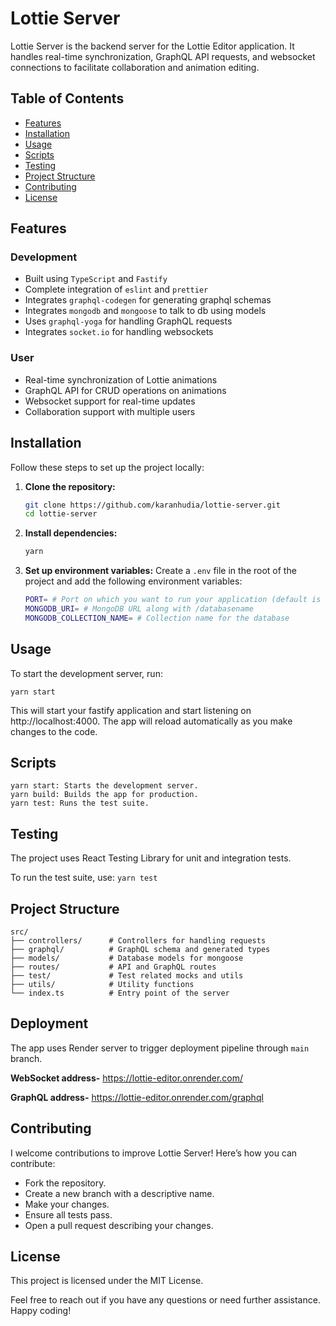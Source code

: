 # Lottie Server

Lottie Server is the backend server for the Lottie Editor application. It handles real-time synchronization, GraphQL API requests, and websocket connections to facilitate collaboration and animation editing.

## Table of Contents

- [Features](#features)
- [Installation](#installation)
- [Usage](#usage)
- [Scripts](#scripts)
- [Testing](#testing)
- [Project Structure](#project-structure)
- [Contributing](#contributing)
- [License](#license)

## Features

### Development
- Built using `TypeScript` and `Fastify`
- Complete integration of `eslint` and `prettier`
- Integrates `graphql-codegen` for generating graphql schemas
- Integrates `mongodb` and `mongoose` to talk to db using models
- Uses `graphql-yoga` for handling GraphQL requests
- Integrates `socket.io` for handling websockets

### User
- Real-time synchronization of Lottie animations
- GraphQL API for CRUD operations on animations
- Websocket support for real-time updates
- Collaboration support with multiple users

## Installation

Follow these steps to set up the project locally:

1. **Clone the repository:**

   ```sh
   git clone https://github.com/karanhudia/lottie-server.git
   cd lottie-server

2.  **Install dependencies:**
    ```sh
    yarn

3.  **Set up environment variables:**
    Create a `.env` file in the root of the project and add the following environment variables:

    ```sh
    PORT= # Port on which you want to run your application (default is 4000)
    MONGODB_URI= # MongoDB URL along with /databasename
    MONGODB_COLLECTION_NAME= # Collection name for the database
    ```

## Usage

To start the development server, run:

   ```
   yarn start
   ```

This will start your fastify application and start listening on http://localhost:4000. The app will reload automatically as you make changes to the code.

## Scripts

    yarn start: Starts the development server.
    yarn build: Builds the app for production.
    yarn test: Runs the test suite.

## Testing

The project uses React Testing Library for unit and integration tests.

To run the test suite, use: `yarn test`

## Project Structure
    
    src/
    ├── controllers/      # Controllers for handling requests
    ├── graphql/          # GraphQL schema and generated types
    ├── models/           # Database models for mongoose
    ├── routes/           # API and GraphQL routes
    ├── test/             # Test related mocks and utils
    ├── utils/            # Utility functions
    └── index.ts          # Entry point of the server

## Deployment

The app uses Render server to trigger deployment pipeline through `main` branch.

**WebSocket address-** https://lottie-editor.onrender.com/

**GraphQL address-** https://lottie-editor.onrender.com/graphql

## Contributing

I welcome contributions to improve Lottie Server! Here’s how you can contribute:

- Fork the repository.
- Create a new branch with a descriptive name.
- Make your changes.
- Ensure all tests pass.
- Open a pull request describing your changes.

## License
    
This project is licensed under the MIT License.

Feel free to reach out if you have any questions or need further assistance. Happy coding!
